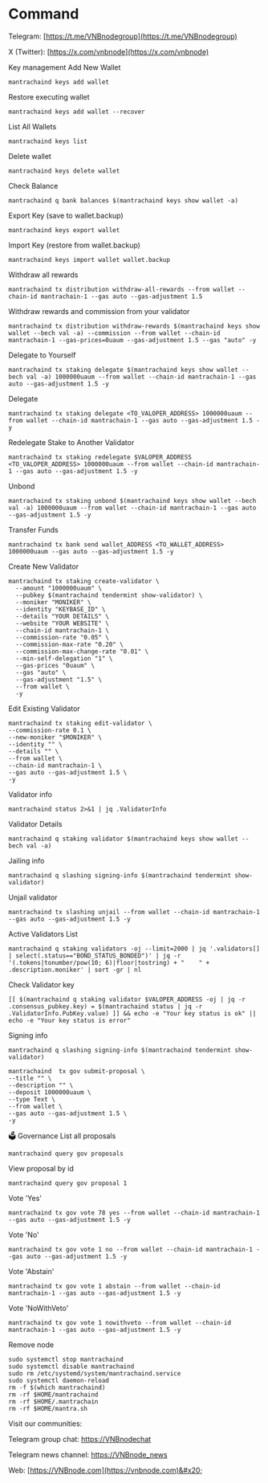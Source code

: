 # Command

Telegram: [https://t.me/VNBnodegroup](https://t.me/VNBnodegroup)

X (Twitter): [https://x.com/vnbnode](https://x.com/vnbnode)

Key management Add New Wallet

```
mantrachaind keys add wallet
```

Restore executing wallet

```
mantrachaind keys add wallet --recover
```

List All Wallets

```
mantrachaind keys list
```

Delete wallet

```
mantrachaind keys delete wallet
```

Check Balance

```
mantrachaind q bank balances $(mantrachaind keys show wallet -a)
```

Export Key (save to wallet.backup)

```
mantrachaind keys export wallet
```

Import Key (restore from wallet.backup)

```
mantrachaind keys import wallet wallet.backup
```

Withdraw all rewards

```
mantrachaind tx distribution withdraw-all-rewards --from wallet --chain-id mantrachain-1 --gas auto --gas-adjustment 1.5
```

Withdraw rewards and commission from your validator

```
mantrachaind tx distribution withdraw-rewards $(mantrachaind keys show wallet --bech val -a) --commission --from wallet --chain-id mantrachain-1 --gas-prices=0uaum --gas-adjustment 1.5 --gas "auto" -y 
```

Delegate to Yourself

```
mantrachaind tx staking delegate $(mantrachaind keys show wallet --bech val -a) 1000000uaum --from wallet --chain-id mantrachain-1 --gas auto --gas-adjustment 1.5 -y
```

Delegate

```
mantrachaind tx staking delegate <TO_VALOPER_ADDRESS> 1000000uaum --from wallet --chain-id mantrachain-1 --gas auto --gas-adjustment 1.5 -y
```

Redelegate Stake to Another Validator

```
mantrachaind tx staking redelegate $VALOPER_ADDRESS <TO_VALOPER_ADDRESS> 1000000uaum --from wallet --chain-id mantrachain-1 --gas auto --gas-adjustment 1.5 -y
```

Unbond

```
mantrachaind tx staking unbond $(mantrachaind keys show wallet --bech val -a) 1000000uaum --from wallet --chain-id mantrachain-1 --gas auto --gas-adjustment 1.5 -y
```

Transfer Funds

```
mantrachaind tx bank send wallet_ADDRESS <TO_WALLET_ADDRESS> 1000000uaum --gas auto --gas-adjustment 1.5 -y
```

Create New Validator

```
mantrachaind tx staking create-validator \
  --amount "1000000uaum" \
  --pubkey $(mantrachaind tendermint show-validator) \
  --moniker "MONIKER" \
  --identity "KEYBASE_ID" \
  --details "YOUR DETAILS" \
  --website "YOUR WEBSITE" \
  --chain-id mantrachain-1 \
  --commission-rate "0.05" \
  --commission-max-rate "0.20" \
  --commission-max-change-rate "0.01" \
  --min-self-delegation "1" \
  --gas-prices "0uaum" \
  --gas "auto" \
  --gas-adjustment "1.5" \
  --from wallet \
  -y
```

Edit Existing Validator

```
mantrachaind tx staking edit-validator \
--commission-rate 0.1 \
--new-moniker "$MONIKER" \
--identity "" \
--details "" \
--from wallet \
--chain-id mantrachain-1 \
--gas auto --gas-adjustment 1.5 \
-y
```

Validator info

```
mantrachaind status 2>&1 | jq .ValidatorInfo
```

Validator Details

```
mantrachaind q staking validator $(mantrachaind keys show wallet --bech val -a)
```

Jailing info

```
mantrachaind q slashing signing-info $(mantrachaind tendermint show-validator)
```

Unjail validator

```
mantrachaind tx slashing unjail --from wallet --chain-id mantrachain-1 --gas auto --gas-adjustment 1.5 -y
```

Active Validators List

```
mantrachaind q staking validators -oj --limit=2000 | jq '.validators[] | select(.status=="BOND_STATUS_BONDED")' | jq -r '(.tokens|tonumber/pow(10; 6)|floor|tostring) + " 	 " + .description.moniker' | sort -gr | nl
```

Check Validator key

```
[[ $(mantrachaind q staking validator $VALOPER_ADDRESS -oj | jq -r .consensus_pubkey.key) = $(mantrachaind status | jq -r .ValidatorInfo.PubKey.value) ]] && echo -e "Your key status is ok" || echo -e "Your key status is error"
```

Signing info

```
mantrachaind q slashing signing-info $(mantrachaind tendermint show-validator)
```

```
mantrachaind  tx gov submit-proposal \
--title "" \
--description "" \
--deposit 1000000uaum \
--type Text \
--from wallet \
--gas auto --gas-adjustment 1.5 \
-y
```

🗳 Governance List all proposals

```
mantrachaind query gov proposals
```

View proposal by id

```
mantrachaind query gov proposal 1
```

Vote 'Yes'

```
mantrachaind tx gov vote 78 yes --from wallet --chain-id mantrachain-1 --gas auto --gas-adjustment 1.5 -y
```

Vote 'No'

```
mantrachaind tx gov vote 1 no --from wallet --chain-id mantrachain-1 --gas auto --gas-adjustment 1.5 -y
```

Vote 'Abstain'

```
mantrachaind tx gov vote 1 abstain --from wallet --chain-id mantrachain-1 --gas auto --gas-adjustment 1.5 -y
```

Vote 'NoWithVeto'

```
mantrachaind tx gov vote 1 nowithveto --from wallet --chain-id mantrachain-1 --gas auto --gas-adjustment 1.5 -y
```

Remove node

```
sudo systemctl stop mantrachaind
sudo systemctl disable mantrachaind
sudo rm /etc/systemd/system/mantrachaind.service
sudo systemctl daemon-reload
rm -f $(which mantrachaind)
rm -rf $HOME/mantrachaind
rm -rf $HOME/.mantrachain
rm -rf $HOME/mantra.sh
```

Visit our communities:

Telegram group chat: [https://VNBnodechat](https://t.me/+4aLsnP6JHhY4YTY1)

Telegram news channel: [https://VNBnode\_news](https://t.me/+IpfWe\_pX7UlkMzY1)

Web: [https://VNBnode.com](https://vnbnode.com)&#x20;

